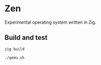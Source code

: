 # Zen
Experimental operating system written in Zig.

## Build and test
```
zig build

./qemu.sh
```
